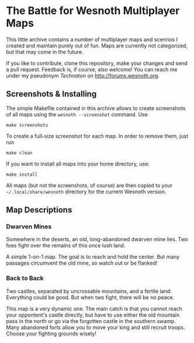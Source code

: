The Battle for Wesnoth Multiplayer Maps
=======================================

This little archive contains a number of multiplayer maps and scenrios I
created and maintain purely out of fun. Maps are currently not categorized,
but that may come in the future.

If you like to contribute, clone this repository, make your changes and send a
pull request. Feedback is, if course, also welcome! You can reach me under my
pseudonym _Technaton_ on <http://forums.wesnoth.org>.

Screenshots & Installing
------------------------

The simple Makefile contained in this archive allows to create screenshots of
all maps using the `wesnoth --screenshot` command. Use

    make screenshots

To create a full-size screenshot for each map. In order to remove them, just
run

    make clean

If you want to install all maps into your home directory, use:

    make install

All maps (but not the screenshots, of course) are then copied to your
`~/.local/share/wesnoth` directory for the current Wesnoth version.

Map Descriptions
----------------

### Dwarven Mines

Somewhere in the deserts, an old, long-abandoned dwarven mine lies. Two foes
fight over the remains of this once lush land.

A simple 1-on-1 map. The goal is to reach and hold the center. But many
passages circumvent the old mine, so watch out or be flanked!

### Back to Back

Two castles, separated by uncrossable mountains, and a fertile land:
Everything could be good. But when two fight, there will be no peace.

This map is a very dynamic one. The main catch is that you cannot reach your
oppontent's castle directly, but have to use either the old mountain pass in
the north or go via the forgotten castle in the southern swamp. Many abandoned
forts allow you to move your king and still recruit troops. Choose your
fighting grounds wisely!
